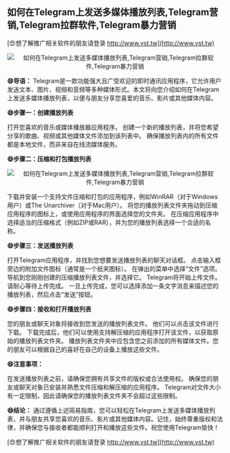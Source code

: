 ## **如何在Telegram上发送多媒体播放列表,Telegram营销,Telegram拉群软件,Telegram暴力营销**

[😍想了解推广相关软件的朋友请登录 http://www.vst.tw](http://www.vst.tw)

 <center><img src="https://vst.tw/MP4/tuiguang/png/0.png" alt="如何在Telegram上发送多媒体播放列表,Telegram营销,Telegram拉群软件,Telegram暴力营销"></center>

**😄导语：**
Telegram是一款功能强大且广受欢迎的即时通讯应用程序，它允许用户发送文本、图片、视频和音频等多种媒体形式。本文将向您介绍如何在Telegram上发送多媒体播放列表，以便与朋友分享您喜爱的音乐、影片或其他媒体内容。

**😄步骤一：创建播放列表**

打开您喜欢的音乐或媒体播放器应用程序。
创建一个新的播放列表，并将您希望分享的歌曲、视频或其他媒体文件添加到该列表中。
确保播放列表内的所有文件都是本地文件，而非来自在线流媒体服务。

**😄步骤二：压缩和打包播放列表**

 <center><img src="https://vst.tw/MP4/tuiguang/png/6.png" alt="如何在Telegram上发送多媒体播放列表,Telegram营销,Telegram拉群软件,Telegram暴力营销"></center>

下载并安装一个支持文件压缩和打包的应用程序，例如WinRAR（对于Windows用户）或The Unarchiver（对于Mac用户）。
将您的播放列表文件夹拖动到压缩应用程序的图标上，或使用应用程序的界面选择您的文件夹。
在压缩应用程序中选择适当的压缩格式（例如ZIP或RAR），并为您的播放列表选择一个合适的名称。

**😄步骤三：发送播放列表**

打开Telegram应用程序，并找到您想要发送播放列表的聊天对话框。
点击输入框旁边的附加文件图标（通常是一个纸夹图标）。
在弹出的菜单中选择“文件”选项。
导航到您刚刚创建的压缩播放列表文件，并选择它。
Telegram将开始上传文件。请耐心等待上传完成。
一旦上传完成，您可以选择添加一条文字消息来描述您的播放列表，然后点击“发送”按钮。

**😄步骤四：接收和打开播放列表**

您的朋友或聊天对象将接收到您发送的播放列表文件。
他们可以点击该文件进行下载。
下载完成后，他们可以使用支持解压缩的应用程序打开该文件，以获取原始的播放列表文件夹。
播放列表文件夹中应包含您之前添加的所有媒体文件。您的朋友可以根据自己的喜好在自己的设备上播放这些文件。

**😄注意事项：**

在发送播放列表之前，请确保您拥有共享文件的版权或合法使用权。
确保您的朋友或聊天对象已安装并熟悉文件压缩和解压缩的应用程序。
Telegram对文件大小有一定限制，因此请确保您的播放列表文件夹不会超过这些限制。

**😄结论：**
通过遵循上述简易指南，您可以轻松在Telegram上发送多媒体播放列表，并与朋友共享您喜欢的音乐、影片或其他媒体内容。记住，始终尊重版权和法律，并确保您与接收者都能顺利打开和播放这些文件。祝您使用Telegram愉快！

[😍想了解推广相关软件的朋友请登录 http://www.vst.tw](http://www.vst.tw)



